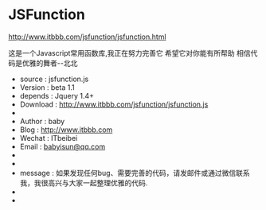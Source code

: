 JSFunction
==========
http://www.itbbb.com/jsfunction/jsfunction.html

这是一个Javascript常用函数库,我正在努力完善它
希望它对你能有所帮助
相信代码是优雅的舞者--北北


 * source   : jsfunction.js
 * Version  : beta 1.1
 * depends  : Jquery 1.4+
 * Download : http://www.itbbb.com/jsfunction/jsfunction.js
 *
 * Author   : baby
 * Blog     : http://www.itbbb.com
 * Wechat   : ITbeibei
 * Email    : babyisun@qq.com
 *
 *
 * message  : 如果发现任何bug、需要完善的代码，请发邮件或通过微信联系我，我很高兴与大家一起整理优雅的代码.
 *
 *

